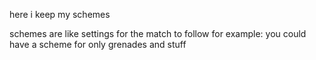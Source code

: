 here i keep my schemes

schemes are like settings for the match to follow
for example: you could have a scheme for only grenades and stuff

